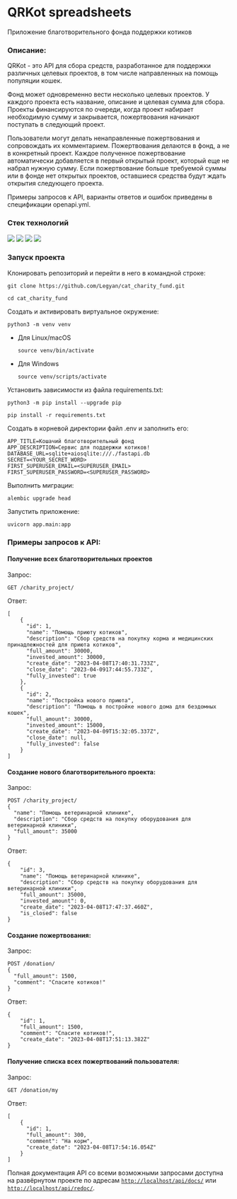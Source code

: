 # QRKot spreadsheets
Приложение благотворительного фонда поддержки котиков

### Описание:
QRKot - это API для сбора средств, разработанное для поддержки различных целевых проектов, в том числе направленных на помощь популяции кошек. 

Фонд может одновременно вести несколько целевых проектов. У каждого проекта есть название, описание и целевая сумма для сбора. Проекты финансируются по очереди, когда проект набирает необходимую сумму и закрывается, пожертвования начинают поступать в следующий проект.

Пользователи могут делать ненаправленные пожертвования и сопровождать их комментарием. Пожертвования делаются в фонд, а не в конкретный проект. Каждое полученное пожертвование автоматически добавляется в первый открытый проект, который еще не набрал нужную сумму. Если пожертвование больше требуемой суммы или в фонде нет открытых проектов, оставшиеся средства будут ждать открытия следующего проекта.

Примеры запросов к API, варианты ответов и ошибок приведены в спецификации openapi.yml.

### Стек технологий 

![](https://img.shields.io/badge/Python-3.9-black?style=flat&logo=python) 
![](https://img.shields.io/badge/FastAPI-0.78.0-black?style=flat&logo=fastapi)
![](https://img.shields.io/badge/Pydantic-1.9.1-black?style=flat)
![](https://img.shields.io/badge/SQLAlchemy-1.4.29-black?style=flat)

### Запуск проекта

Клонировать репозиторий и перейти в него в командной строке:

```
git clone https://github.com/Legyan/cat_charity_fund.git
```

```
cd cat_charity_fund
```

Cоздать и активировать виртуальное окружение:

```
python3 -m venv venv
```

* Для Linux/macOS

    ```
    source venv/bin/activate
    ```

* Для Windows

    ```
    source venv/scripts/activate
    ```

Установить зависимости из файла requirements.txt:

```
python3 -m pip install --upgrade pip
```

```
pip install -r requirements.txt
```

Создать в корневой директории файл .env и заполнить его:

```
APP_TITLE=Кошачий благотворительный фонд
APP_DESCRIPTION=Сервис для поддержки котиков!
DATABASE_URL=sqlite+aiosqlite:///./fastapi.db
SECRET=<YOUR_SECRET_WORD>
FIRST_SUPERUSER_EMAIL=<SUPERUSER_EMAIL>
FIRST_SUPERUSER_PASSWORD=<SUPERUSER_PASSWORD>
```
Выполнить миграции:

```
alembic upgrade head
```

Запустить приложение:

```
uvicorn app.main:app
```

### Примеры запросов к API:

#### Получение всех благотворительных проектов

Запрос:
```
GET /charity_project/
```

Ответ:
```
[
    {
      "id": 1,
      "name": "Помощь приюту котиков",
      "description": "Сбор средств на покупку корма и медицинских принадлежностей для приюта котиков",
      "full_amount": 30000,
      "invested_amount": 30000,
      "create_date": "2023-04-08T17:40:31.733Z",
      "close_date": "2023-04-0917:44:55.733Z",
      "fully_invested": true
    },
    {
      "id": 2,
      "name": "Постройка нового приюта",
      "description": "Помощь в постройке нового дома для бездомных кошек",
      "full_amount": 30000,
      "invested_amount": 15000,
      "create_date": "2023-04-09T15:32:05.337Z",
      "close_date": null,
      "fully_invested": false
    }
]

```

#### Cоздание нового благотворительного проекта:

Запрос:
```
POST /charity_project/
{
  "name": "Помощь ветеринарной клинике",
  "description": "Сбор средств на покупку оборудования для ветеринарной клиники",
  "full_amount": 35000
}
```

Ответ:
```
{
    "id": 3,
    "name": "Помощь ветеринарной клинике",
    "description": "Сбор средств на покупку оборудования для ветеринарной клиники",
    "full_amount": 35000,
    "invested_amount": 0,
    "create_date": "2023-04-08T17:47:37.460Z",
    "is_closed": false
}

```

#### Cоздание пожертвования:

Запрос:
```
POST /donation/
{
  "full_amount": 1500,
  "comment": "Спасите котиков!"
}
```

Ответ:
```
{
    "id": 1,
    "full_amount": 1500,
    "comment": "Спасите котиков!",
    "create_date": "2023-04-08T17:51:13.382Z"
}

```

#### Получение списка всех пожертвований пользователя:

Запрос:
```
GET /donation/my
```

Ответ:
```
[
    {
      "id": 1,
      "full_amount": 300,
      "comment": "На корм",
      "create_date": "2023-04-08T17:54:16.054Z"
    }
]
```

Полная документация API со всеми возможными запросами доступна на развёрнутом проекте по адресам [```http://localhost/api/docs/```](http://localhost/api/docs/) или [```http://localhost/api/redoc/```](http://localhost/api/redoc/).
